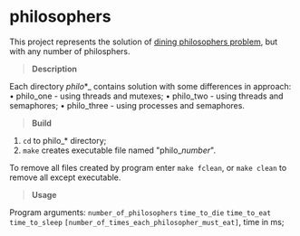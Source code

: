 # philosophers

This project represents the solution of [dining philosophers problem](https://en.wikipedia.org/wiki/Dining_philosophers_problem), but with any number of philosphers.

> **Description**

Each directory _philo_*_ contains solution with some differences in approach:
 • philo_one - using threads and mutexes;
 • philo_two - using threads and semaphores;
 • philo_three - using processes and semaphores.
 
> **Build**

  1) `cd` to philo_* directory;
  2) `make` creates executable file named "philo_*number*".
 
 To remove all files created by program enter `make fclean`, or `make clean` to remove all except executable.
 
> **Usage**

 Program arguments:
  `number_of_philosophers` `time_to_die` `time_to_eat` `time_to_sleep` `[number_of_times_each_philosopher_must_eat]`, time in ms;
